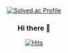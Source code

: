 <!-- ![header](https://capsule-render.vercel.app/api?type=slice&color=gradient&height=160&section=header&text=Hi!%20I'm%20Sangmee!&fontAlign=50&fontAlignY=70&fontSize=90&fontColor=000000) -->
<div align=center>
  
  [![Solved.ac Profile](http://mazassumnida.wtf/api/v2/generate_badge?boj=tkdme22)](https://solved.ac/tkdme22)

<div align=center>
  
### Hi there 👋

<!--
**happyme2/happyme2** is a ✨ _special_ ✨ repository because its `README.md` (this file) appears on your GitHub profile.

Here are some ideas to get you started:

- 🔭 I’m currently working on ...
- 🌱 I’m currently learning ...
- 👯 I’m looking to collaborate on ...
- 🤔 I’m looking for help with ...
- 💬 Ask me about ...
- 📫 How to reach me: ...
- 😄 Pronouns: ...
- ⚡ Fun fact: ...
-->
<!-- ![Anurag's GitHub stats](https://github-readme-stats.vercel.app/api?username=happyme2&show_icons=true&theme=radical) -->


<div align=center>

  [![Hits](https://hits.seeyoufarm.com/api/count/incr/badge.svg?url=https%3A%2F%2Fgithub.com%2Fhappyme2%2Fhit-counter&count_bg=%23FFE200&title_bg=%23555555&icon=&icon_color=%23FFDC00&title=hits&edge_flat=false)](https://hits.seeyoufarm.com)


